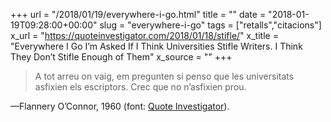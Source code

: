 +++
url = "/2018/01/19/everywhere-i-go.html"
title = ""
date = "2018-01-19T09:28:00+00:00"
slug = "everywhere-i-go"
tags = ["retalls","citacions"]
x_url = "https://quoteinvestigator.com/2018/01/18/stifle/"
x_title = "Everywhere I Go I’m Asked If I Think Universities Stifle Writers. I Think They Don’t Stifle Enough of Them"
x_source = ""
+++

> A tot arreu on vaig, em pregunten si penso que les universitats asfixien els escriptors. Crec que no n’asfixien prou.

—Flannery O’Connor, 1960 (font: [Quote Investigator](https://quoteinvestigator.com/2018/01/18/stifle/)).

